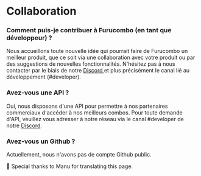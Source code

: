 # Collaboration

### Comment puis-je contribuer à Furucombo (en tant que développeur) ?

Nous accueillons toute nouvelle idée qui pourrait faire de Furucombo un meilleur produit, que ce soit via une collaboration avec votre produit ou par des suggestions de nouvelles fonctionnalités. N'hésitez pas à nous contacter par le biais de notre [Discord ](https://discord.furucombo.app/)et plus précisément le canal lié au développement (#developer).

### Avez-vous une API ?

Oui, nous disposons d'une API pour permettre à nos partenaires commerciaux d'accéder à nos meilleurs combos. Pour toute demande d'API, veuillez vous adresser à notre réseau via le canal #developer de notre [Discord](https://discord.furucombo.app/).

### Avez-vous un Github ?

Actuellement, nous n'avons pas de compte Github public.



🧊 Special thanks to Manu for translating this page.
